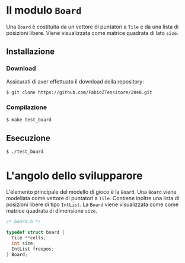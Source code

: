 # Il modulo `Board`

Una `Board` è costituita da un vettore di puntatori a `Tile` e da una
lista di posizioni libere. Viene visualizzata come matrice quadrata di lato `size`.

## Installazione

### Download
Assicurati di aver effettuato il download della repository:
```bash
$ git clone https://github.com/FabioZTessitore/2048.git
```
### Compilazione
```bash
$ make test_board
```
## Esecuzione
```bash
$ ./test_board
```

# L'angolo dello svilupparore

L'elemento principale del modello di gioco è la `Board`.
Una `Board` viene modellata come vettore di puntatori a `Tile`.
Contiene inoltre una lista di posizioni libere di tipo `IntList`.
La `Board` viene visualizzata come come matrice quadrata di dimensione `size`.

```c
/* board.h */

typedef struct board {
  Tile **cells;
  int size;
  IntList freepos;
} Board;
```
